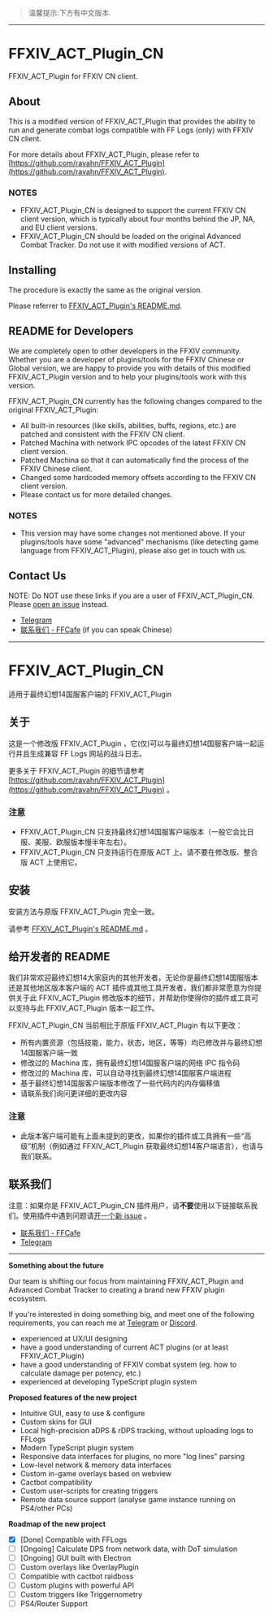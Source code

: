 
> 温馨提示:下方有中文版本.

---

# FFXIV_ACT_Plugin_CN

FFXIV_ACT_Plugin for FFXIV CN client.

## About

This is a modified version of FFXIV_ACT_Plugin that provides the ability to run and generate combat logs compatible with FF Logs (only) with FFXIV CN client.

For more details about FFXIV_ACT_Plugin, please refer to [https://github.com/ravahn/FFXIV_ACT_Plugin](https://github.com/ravahn/FFXIV_ACT_Plugin).

### NOTES

* FFXIV_ACT_Plugin_CN is designed to support the current FFXIV CN client version, which is typically about four months behind the JP, NA, and EU client versions.
* FFXIV_ACT_Plugin_CN should be loaded on the original Advanced Combat Tracker. Do not use it with modified versions of ACT.

## Installing

The procedure is exactly the same as the original version.

Please referrer to [FFXIV_ACT_Plugin's README.md](https://github.com/ravahn/FFXIV_ACT_Plugin/blob/master/README.md).

## README for Developers

We are completely open to other developers in the FFXIV community. Whether you are a developer of plugins/tools for the FFXIV Chinese or Global version, we are happy to provide you with details of this modified FFXIV_ACT_Plugin version and to help your plugins/tools work with this version.

FFXIV_ACT_Plugin_CN currently has the following changes compared to the original FFXIV_ACT_Plugin:

* All built-in resources (like skills, abilities, buffs, regions, etc.) are patched and consistent with the FFXIV CN client.
* Patched Machina with network IPC opcodes of the latest FFXIV CN client version.
* Patched Machina so that it can automatically find the process of the FFXIV Chinese client.
* Changed some hardcoded memory offsets according to the FFXIV CN client version.
* Please contact us for more detailed changes.

### NOTES

* This version may have some changes not mentioned above. If your plugins/tools have some "advanced" mechanisms (like detecting game language from FFXIV_ACT_Plugin), please also get in touch with us.

## Contact Us

NOTE: Do NOT use these links if you are a user of FFXIV_ACT_Plugin_CN. Please [open an issue](https://github.com/TundraWork/FFXIV_ACT_Plugin_CN/issues) instead.

* [Telegram](https://t.me/YuzurihaAsano)
* [联系我们 - FFCafe](https://ffcafe.org/contact/) (if you can speak Chinese)

---

# FFXIV_ACT_Plugin_CN

适用于最终幻想14国服客户端的 FFXIV_ACT_Plugin

## 关于

这是一个修改版 FFXIV_ACT_Plugin ，它(仅)可以与最终幻想14国服客户端一起运行并且生成兼容 FF Logs 网站的战斗日志。

更多关于 FFXIV_ACT_Plugin 的细节请参考 [https://github.com/ravahn/FFXIV_ACT_Plugin](https://github.com/ravahn/FFXIV_ACT_Plugin) 。

### 注意

* FFXIV_ACT_Plugin_CN 只支持最终幻想14国服客户端版本（一般它会比日服、美服、欧服版本慢半年左右）。
* FFXIV_ACT_Plugin_CN 只支持运行在原版 ACT 上。请不要在修改版、整合版 ACT 上使用它。

## 安装

安装方法与原版 FFXIV_ACT_Plugin 完全一致。

请参考 [FFXIV_ACT_Plugin's README.md](https://github.com/ravahn/FFXIV_ACT_Plugin/blob/master/README.md) 。

## 给开发者的 README

我们非常欢迎最终幻想14大家庭内的其他开发者。无论你是最终幻想14国服版本还是其他地区版本客户端的 ACT 插件或其他工具开发者，我们都非常愿意为你提供关于此 FFXIV_ACT_Plugin 修改版本的细节，并帮助你使得你的插件或工具可以支持与此 FFXIV_ACT_Plugin 版本一起工作。

FFXIV_ACT_Plugin_CN 当前相比于原版 FFXIV_ACT_Plugin 有以下更改：

* 所有内置资源（包括技能，能力，状态，地区，等等）均已修改并与最终幻想14国服客户端一致
* 修改过的 Machina 库，拥有最终幻想14国服客户端的网络 IPC 指令码
* 修改过的 Machina 库，可以自动寻找到最终幻想14国服客户端进程
* 基于最终幻想14国服客户端版本修改了一些代码内的内存偏移值
* 请联系我们询问更详细的更改内容

### 注意

* 此版本客户端可能有上面未提到的更改，如果你的插件或工具拥有一些“高级”机制（例如通过 FFXIV_ACT_Plugin 获取最终幻想14客户端语言），也请与我们联系。

## 联系我们

注意：如果你是 FFXIV_ACT_Plugin_CN 插件用户，请**不要**使用以下链接联系我们。使用插件中遇到问题请[开一个新 issue](https://github.com/TundraWork/FFXIV_ACT_Plugin_CN/issues) 。

* [联系我们 - FFCafe](https://ffcafe.org/contact/)
* [Telegram](https://t.me/YuzurihaAsano)

---

**Something about the future**

Our team is shifting our focus from maintaining FFXIV_ACT_Plugin and Advanced Combat Tracker to creating a brand new FFXIV plugin ecosystem.

If you're interested in doing something big, and meet one of the following requirements, you can reach me at [Telegram](https://t.me/YuzurihaAsano) or [Discord](https://discord.gg/KYbkUnU).

- experienced at UX/UI designing
- have a good understanding of current ACT plugins (or at least FFXIV_ACT_Plugin)
- have a good understanding of FFXIV combat system (eg. how to calculate damage per potency, etc.)
- experienced at developing TypeScript plugin system

**Proposed features of the new project**

- Intuitive GUI, easy to use & configure
- Custom skins for GUI
- Local high-precision aDPS & rDPS tracking, without uploading logs to FFLogs
- Modern TypeScript plugin system
- Responsive data interfaces for plugins, no more "log lines" parsing
- Low-level network & memory data interfaces
- Custom in-game overlays based on webview
- Cactbot compatibility
- Custom user-scripts for creating triggers
- Remote data source support (analyse game instance running on PS4/other PCs)

**Roadmap of the new project**

- [x] [Done] Compatible with FFLogs
- [ ] [Ongoing] Calculate DPS from network data, with DoT simulation
- [ ] [Ongoing] GUI built with Electron
- [ ] Custom overlays like OverlayPlugin
- [ ] Compatible with cactbot raidboss
- [ ] Custom plugins with powerful API
- [ ] Custom triggers like Triggernometry
- [ ] PS4/Router Support
